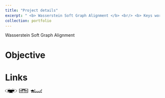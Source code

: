 ```yaml
---
title: "Project details"
excerpt: " <b> Wasserstein Soft Graph Alignment </b> <br/> <b> Keys words </b> : <i> Optimal transport, Graph alignment </i> <br/> <img src='/images/OT.png' width='600' height='200'>"
collection: portfolio
---
```


Wasserstein Soft Graph Alignment

Objective
======


Links
======

[<img src="/images/GitHub.png" alt="GitHub" width="37.5" height="12.5" />](https://github.com/b-ptiste/Composed-Image-Retrieval) [<img src="/images/report_icone.png" alt="Report" width="37.5" height="12.5" />](https://drive.google.com/file/d/1TSedD1iCNDuQ77YY0pboVanj45ZuREN6/view?usp=drive_link) [<img src="/images/class_icone.png" alt="Report" width="37.5" height="12.5" />](https://imagine.enpc.fr/~varolg/teaching/recvis23/)
